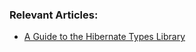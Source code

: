 ### Relevant Articles:

- [A Guide to the Hibernate Types Library](https://www.surya.com/hibernate-types-library)
